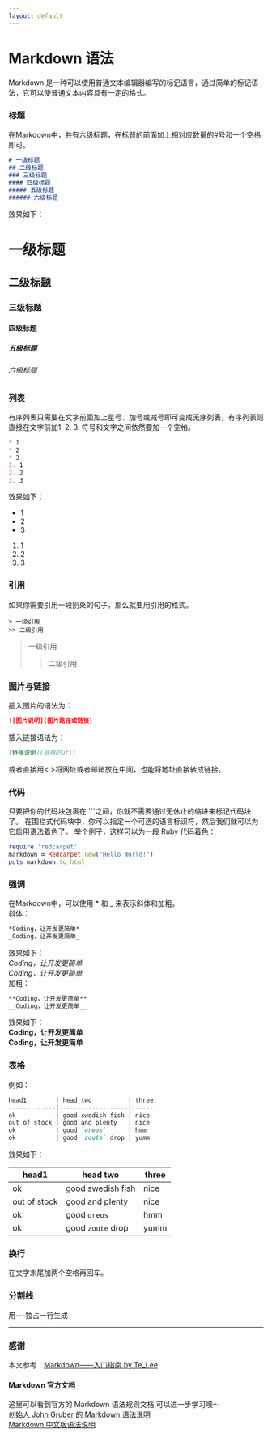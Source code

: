 ```yaml
---
layout: default
---
```


# [](#header-1)Markdown 语法
Markdown 是一种可以使用普通文本编辑器编写的标记语言，通过简单的标记语法，它可以使普通文本内容具有一定的格式。
### [](#header-3)标题
在Markdown中，共有六级标题，在标题的前面加上相对应数量的#号和一个空格即可。
```md
# 一级标题
## 二级标题
### 三级标题
#### 四级标题
##### 五级标题
###### 六级标题
```
效果如下：  
# 一级标题
## 二级标题
### 三级标题
#### 四级标题
##### 五级标题
###### 六级标题
### [](#header-3)列表
有序列表只需要在文字前面加上星号、加号或减号即可变成无序列表，有序列表则直接在文字前加1. 2. 3. 符号和文字之间依然要加一个空格。
```md
* 1
* 2
* 3
1. 1
2. 2
3. 3
```
效果如下：
*  1
*  2
*  3

1.  1
2.  2
3.  3

### [](#header-3)引用
如果你需要引用一段别处的句子，那么就要用引用的格式。
```
> 一级引用
>> 二级引用
```
> 一级引用
>> 二级引用  

### [](#header-3)图片与链接
插入图片的语法为：
```md
![图片说明](图片路径或链接)
```
插入链接语法为：
```md
[链接说明](链接的url)
```
或者直接用< >将网址或者邮箱放在中间，也能将地址直接转成链接。
### 代码
只要把你的代码块包裹在 ```之间，你就不需要通过无休止的缩进来标记代码块了。 在围栏式代码块中，你可以指定一个可选的语言标识符，然后我们就可以为它启用语法着色了。 举个例子，这样可以为一段 Ruby 代码着色：
```ruby
require 'redcarpet'
markdown = Redcarpet.new("Hello World!")
puts markdown.to_html
```
### [](#header-3)强调
在Markdown中，可以使用 * 和 _ 来表示斜体和加粗。  
斜体：
```md
*Coding，让开发更简单*
_Coding，让开发更简单_
```
效果如下：  
*Coding，让开发更简单*  
_Coding，让开发更简单_  
加粗：
```md
**Coding，让开发更简单**
__Coding，让开发更简单__
```
效果如下：  
**Coding，让开发更简单**  
__Coding，让开发更简单__
### 表格
例如：

```md
head1        | head two          | three 
-------------|-------------------|-------
ok           | good swedish fish | nice  
out of stock | good and plenty   | nice  
ok           | good `oreos`      | hmm   
ok           | good `zoute` drop | yumm  
```

效果如下：  

| head1        | head two          | three |
|--------------|-------------------|-------|
| ok           | good swedish fish | nice  |
| out of stock | good and plenty   | nice  |
| ok           | good `oreos`      | hmm   |
| ok           | good `zoute` drop | yumm  |

### [](#header-3)换行
在文字末尾加两个空格再回车。
### [](#header-3)分割线
用---独占一行生成

***
### [](#header-3) 感谢
本文参考：[Markdown——入门指南 by Te_Lee](https://coding.net/help/doc/project/markdown.html)
#### Markdown 官方文档
这里可以看到官方的 Markdown 语法规则文档,可以进一步学习噢～  
[创始人 John Gruber 的 Markdown 语法说明](https://daringfireball.net/projects/markdown/syntax#list)  
[Markdown 中文版语法说明](http://wowubuntu.com/markdown/#list)
